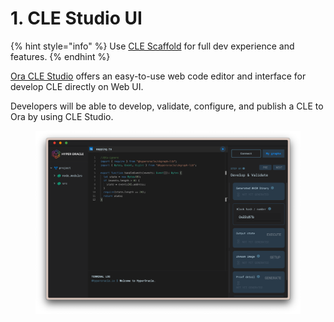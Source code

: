# 1. CLE Studio UI

{% hint style="info" %}
Use [CLE Scaffold](2.-zkgraph-scaffold.md) for full dev experience and features.
{% endhint %}

[Ora CLE Studio](https://www.hyperoracle.io/app/zkGraphStudio/create) offers an easy-to-use web code editor and interface for develop CLE directly on Web UI.

Developers will be able to develop, validate, configure, and publish a CLE to Ora by using CLE Studio.

<figure><img src="../../../.gitbook/assets/截屏2023-11-22 下午10.27.11.png" alt=""><figcaption></figcaption></figure>
